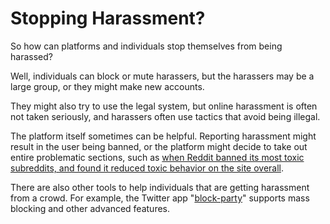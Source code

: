 # Stopping Harassment?
So how can platforms and individuals stop themselves from being harassed?

Well, individuals can block or mute harassers, but the harassers may be a large group, or they might make new accounts.

They might also try to use the legal system, but online harassment is often not taken seriously, and harassers often use tactics that avoid being illegal.

The platform itself sometimes can be helpful. Reporting harassment might result in the user being banned, or the platform might decide to take out entire problematic sections, such as [when Reddit banned its most toxic subreddits, and found it reduced toxic behavior on the site overall](https://techcrunch.com/2017/09/11/study-finds-reddits-controversial-ban-of-its-most-toxic-subreddits-actually-worked/).

There are also other tools to help individuals that are getting harassment from a crowd. For example, the Twitter app "[block-party](https://www.theverge.com/2021/2/10/22275568/blocking-clubhouse-block-party-social-networks)" supports mass blocking and other advanced features.
